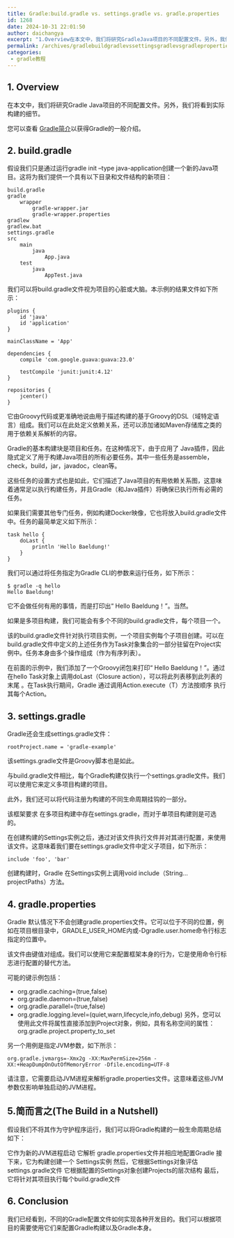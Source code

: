 ```yaml
---
title: Gradle:build.gradle vs. settings.gradle vs. gradle.properties
id: 1268
date: 2024-10-31 22:01:50
author: daichangya
excerpt: "1.Overview在本文中，我们将研究GradleJava项目的不同配置文件。另外，我们将看到实际构建的细节。您可以查看本文以获得Gradle的一般介绍。2.build.gradle假设我们只是通过运行gradleinit–typejava-application创建一个新的Java项目。这将为我"
permalink: /archives/gradlebuildgradlevssettingsgradlevsgradleproperties/
categories:
 - gradle教程
---
```


## 1. Overview
在本文中，我们将研究Gradle Java项目的不同配置文件。另外，我们将看到实际构建的细节。

您可以查看  [Gradle简介](http://images.jsdiff.com/archives/%E4%BB%8B%E7%BB%8Dgradle)以获得Gradle的一般介绍。


## 2. build.gradle
假设我们只是通过运行gradle init –type java-application创建一个新的Java项目。这将为我们提供一个具有以下目录和文件结构的新项目：
```
build.gradle
gradle    
    wrapper
        gradle-wrapper.jar
        gradle-wrapper.properties
gradlew
gradlew.bat
settings.gradle
src
    main
        java  
            App.java
    test      
        java
            AppTest.java
```
我们可以将build.gradle文件视为项目的心脏或大脑。本示例的结果文件如下所示：

```
plugins {
    id 'java'
    id 'application'
}
 
mainClassName = 'App'
 
dependencies {
    compile 'com.google.guava:guava:23.0'
 
    testCompile 'junit:junit:4.12'
}
 
repositories {
    jcenter()
}
```
它由Groovy代码或更准确地说由用于描述构建的基于Groovy的DSL（域特定语言）组成。我们可以在此处定义依赖关系，还可以添加诸如Maven存储库之类的用于依赖关系解析的内容。

Gradle的基本构建块是项目和任务。在这种情况下，由于应用了  Java插件，因此隐式定义了用于构建Java项目的所有必要任务。其中一些任务是assemble，check，build，jar，javadoc，clean等。

这些任务的设置方式也是如此，它们描述了Java项目的有用依赖关系图，这意味着通常足以执行构建任务，并且Gradle（和Java插件）将确保已执行所有必需的任务。

如果我们需要其他专门任务，例如构建Docker映像，它也将放入build.gradle文件中。任务的最简单定义如下所示：
```
task hello {
    doLast {
        println 'Hello Baeldung!'
    }
}
```
我们可以通过将任务指定为Gradle CLI的参数来运行任务，如下所示：

```
$ gradle -q hello
Hello Baeldung!
```
它不会做任何有用的事情，而是打印出“ Hello Baeldung！”。当然。

如果是多项目构建，我们可能会有多个不同的build.gradle文件，每个项目一个。

该的build.gradle文件针对执行项目实例，一个项目实例每个子项目创建。可以在build.gradle文件中定义的上述任务作为Task对象集合的一部分驻留在Project实例中。任务本身由多个操作组成（作为有序列表）。


在前面的示例中，我们添加了一个Groovy闭包来打印“ Hello Baeldung！”。通过在hello Task对象上调用doLast（Closure action），可以将此列表移到此列表的末尾  。在Task执行期间，Gradle  通过调用Action.execute（T）方法按顺序  执行其每个Action。

## 3. settings.gradle
Gradle还会生成settings.gradle文件：
```
rootProject.name = 'gradle-example'
```
该settings.gradle文件是Groovy脚本也是如此。

与build.gradle文件相比，每个Gradle构建仅执行一个settings.gradle文件。我们可以使用它来定义多项目构建的项目。

此外，我们还可以将代码注册为构建的不同生命周期挂钩的一部分。

该框架要求 在多项目构建中存在settings.gradle，而对于单项目构建则是可选的。

在创建构建的Settings实例之后，通过对该文件执行文件并对其进行配置，来使用该文件。这意味着我们要在settings.gradle文件中定义子项目，如下所示：

```
include 'foo', 'bar'
```
创建构建时，Gradle 在Settings实例上调用void include（String…projectPaths）方法。

## 4. gradle.properties
Gradle 默认情况下不会创建gradle.properties文件。它可以位于不同的位置，例如在项目根目录中，GRADLE_USER_HOME内或-Dgradle.user.home命令行标志指定的位置中。

该文件由键值对组成。我们可以使用它来配置框架本身的行为，它是使用命令行标志进行配置的替代方法。

可能的键示例包括：
- org.gradle.caching=(true,false)
- org.gradle.daemon=(true,false)
- org.gradle.parallel=(true,false)
- org.gradle.logging.level=(quiet,warn,lifecycle,info,debug)
另外，您可以使用此文件将属性直接添加到Project对象，例如，具有名称空间的属性：  org.gradle.project.property_to_set

另一个用例是指定JVM参数，如下所示：

```
org.gradle.jvmargs=-Xmx2g -XX:MaxPermSize=256m -XX:+HeapDumpOnOutOfMemoryError -Dfile.encoding=UTF-8
```
请注意，它需要启动JVM进程来解析gradle.properties文件。这意味着这些JVM参数仅影响单独启动的JVM进程。

## 5.简而言之(The Build in a Nutshell)
假设我们不将其作为守护程序运行，我们可以将Gradle构建的一般生命周期总结如下：

它作为新的JVM进程启动
它解析  gradle.properties文件并相应地配置Gradle
接下来，它为构建创建一个  Settings实例
然后，它根据Settings对象评估  settings.gradle文件
它根据配置的Settings对象创建Projects的层次结构
最后，它将针对其项目执行每个build.gradle文件
## 6. Conclusion
我们已经看到，不同的Gradle配置文件如何实现各种开发目的。我们可以根据项目的需要使用它们来配置Gradle构建以及Gradle本身。